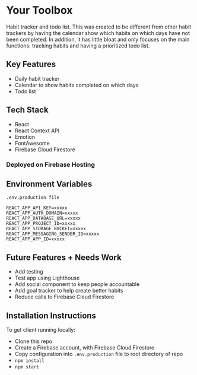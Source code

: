 # Your Toolbox

Habit tracker and todo list. This was created to be different from other habit trackers by having the calendar show which habits on which days have not been completed. In addition, it has little bloat and only focuses on the main functions: tracking habits and having a prioritized todo list.

## Key Features

- Daily habit tracker
- Calendar to show habits completed on which days
- Todo list

## Tech Stack

- React
- React Context API
- Emotion
- FontAwesome
- Firebase Cloud Firestore

### Deployed on Firebase Hosting

## Environment Variables

```env
.env.production file

REACT_APP_API_KEY=xxxxx
REACT_APP_AUTH_DOMAIN=xxxxx
REACT_APP_DATABASE_URL=xxxxx
REACT_APP_PROJECT_ID=xxxxx
REACT_APP_STORAGE_BUCKET=xxxxx
REACT_APP_MESSAGING_SENDER_ID=xxxxx
REACT_APP_APP_ID=xxxxx
```

## Future Features + Needs Work

- Add testing
- Test app using Lighthouse
- Add social component to keep people accountable
- Add goal tracker to help create better habits
- Reduce calls to Firebase Cloud Firestore

## Installation Instructions

To get client running locally:

- Clone this repo
- Create a Firebase account, with Firebase Cloud Firestore
- Copy configuration into `.env.production` file to root directory of repo
- `npm install`
- `npm start`
